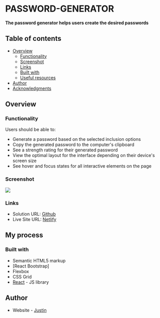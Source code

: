 # PASSWORD-GENERATOR

**The password generator helps users create the desired passwords**

## Table of contents

- [Overview](#overview)
    - [Functionality](#functionality)
  - [Screenshot](#screenshot)
  - [Links](#links)
  - [Built with](#built-with)
  - [Useful resources](#useful-resources)
- [Author](#author)
- [Acknowledgments](#acknowledgments)

## Overview

### Functionality

Users should be able to:

- Generate a password based on the selected inclusion options
- Copy the generated password to the computer's clipboard
- See a strength rating for their generated password
- View the optimal layout for the interface depending on their device's screen size
- See hover and focus states for all interactive elements on the page

### Screenshot

![](./screenshot.jpg)

### Links

- Solution URL: [Github]()
- Live Site URL: [Netlify]()

## My process

### Built with

- Semantic HTML5 markup
- [React Bootstrap]
- Flexbox
- CSS Grid
- [React](https://reactjs.org/) - JS library

## Author

- Website - [Justin](https://fabulous-lily-7976cc.netlify.app/)

